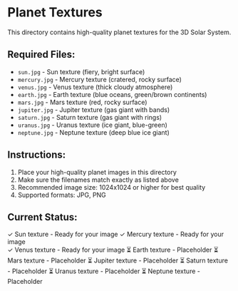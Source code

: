 # Planet Textures

This directory contains high-quality planet textures for the 3D Solar System.

## Required Files:
- `sun.jpg` - Sun texture (fiery, bright surface)
- `mercury.jpg` - Mercury texture (cratered, rocky surface)
- `venus.jpg` - Venus texture (thick cloudy atmosphere)
- `earth.jpg` - Earth texture (blue oceans, green/brown continents)
- `mars.jpg` - Mars texture (red, rocky surface)
- `jupiter.jpg` - Jupiter texture (gas giant with bands)
- `saturn.jpg` - Saturn texture (gas giant with rings)
- `uranus.jpg` - Uranus texture (ice giant, blue-green)
- `neptune.jpg` - Neptune texture (deep blue ice giant)

## Instructions:
1. Place your high-quality planet images in this directory
2. Make sure the filenames match exactly as listed above
3. Recommended image size: 1024x1024 or higher for best quality
4. Supported formats: JPG, PNG

## Current Status:
✓ Sun texture - Ready for your image
✓ Mercury texture - Ready for your image  
✓ Venus texture - Ready for your image
⏳ Earth texture - Placeholder
⏳ Mars texture - Placeholder
⏳ Jupiter texture - Placeholder
⏳ Saturn texture - Placeholder
⏳ Uranus texture - Placeholder
⏳ Neptune texture - Placeholder
